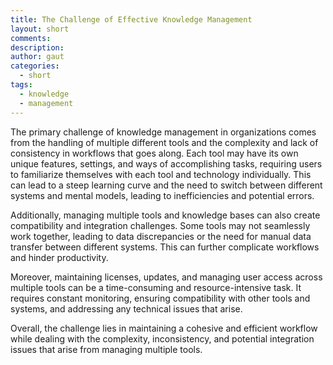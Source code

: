 ```yaml
---
title: The Challenge of Effective Knowledge Management
layout: short
comments: 
description: 
author: gaut
categories:
  - short
tags:
  - knowledge
  - management
---
```

The primary challenge of knowledge management in organizations comes from the handling of multiple different tools and the complexity and lack of consistency in workflows that goes along.
Each tool may have its own unique features, settings, and ways of accomplishing tasks, requiring users to familiarize themselves with each tool and technology individually. This can lead to a steep learning curve and the need to switch between different systems and mental models, leading to inefficiencies and potential errors.

Additionally, managing multiple tools and knowledge bases can also create compatibility and integration challenges. Some tools may not seamlessly work together, leading to data discrepancies or the need for manual data transfer between different systems. This can further complicate workflows and hinder productivity.

Moreover, maintaining licenses, updates, and managing user access across multiple tools can be a time-consuming and resource-intensive task. It requires constant monitoring, ensuring compatibility with other tools and systems, and addressing any technical issues that arise.

Overall, the challenge lies in maintaining a cohesive and efficient workflow while dealing with the complexity, inconsistency, and potential integration issues that arise from managing multiple tools.